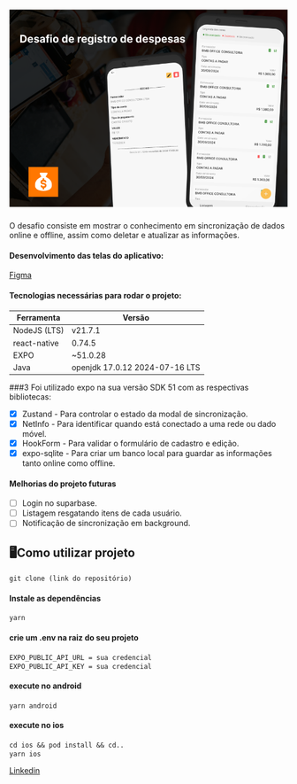 # ![capa](./assets/capa.png)

O desafio consiste em mostrar o conhecimento em sincronização de dados online e offline, assim como deletar e atualizar as informações.

#### Desenvolvimento das telas do aplicativo:

[Figma](https://www.figma.com/design/ulPqbVzlxDFhD4EypgyL3e/Sales?m=auto&t=crsHsVYIola8d2r9-1)

#### Tecnologias necessárias para rodar o projeto:

| Ferramenta   | Versão                         |
| ------------ | ------------------------------ |
| NodeJS (LTS) | v21.7.1                        |
| react-native | 0.74.5                         |
| EXPO         | ~51.0.28                       |
| Java         | openjdk 17.0.12 2024-07-16 LTS |

###3 Foi utilizado expo na sua versão SDK 51 com as respectivas bibliotecas:

-   [x] Zustand - Para controlar o estado da modal de sincronização.
-   [x] NetInfo - Para identificar quando está conectado a uma rede ou dado móvel.
-   [x] HookForm - Para validar o formulário de cadastro e edição.
-   [x] expo-sqlite - Para criar um banco local para guardar as informações tanto online como offline.

#### Melhorias do projeto futuras

-   [ ] Login no suparbase.
-   [ ] Listagem resgatando itens de cada usuário.
-   [ ] Notificação de sincronização em background.

## 🖥️Como utilizar projeto

```cm
git clone (link do repositório)
```

#### Instale as dependências

```cm
yarn
```

#### crie um .env na raiz do seu projeto

```cm
EXPO_PUBLIC_API_URL = sua credencial
EXPO_PUBLIC_API_KEY = sua credencial
```

#### execute no android

```cm
yarn android
```

#### execute no ios

```cm
cd ios && pod install && cd..
yarn ios
```

[Linkedin](https://www.linkedin.com/in/italoasouzati/)
